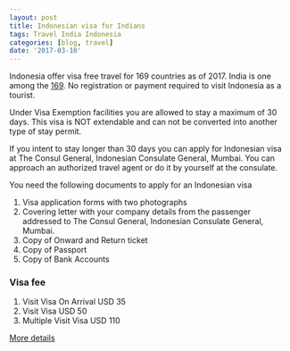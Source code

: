 ```yaml
---
layout: post
title: Indonesian visa for Indians
tags: Travel India Indonesia
categories: [blog, travel]
date: '2017-03-10'
---
```


Indonesia offer visa free travel for 169 countries as of 2017. India is one among the [169](http://www.imigrasi.go.id/index.php/en/layanan-publik/bebas-visa#free-visa-countries-list). No registration or payment required to visit Indonesia as a tourist.

Under Visa Exemption facilities you are allowed to stay a maximum of 30 days. This visa is NOT extendable and can not be converted into another type of stay permit.

If you intent to stay longer than 30 days you can apply for Indonesian visa at The Consul General, Indonesian Consulate General, Mumbai. You can approach an authorized travel agent or do it by yourself at the consulate.

You need the following documents to apply for an Indonesian visa

1.  Visa application forms with two photographs
2.  Covering letter with your company details from the passenger addressed to The Consul General, Indonesian Consulate General, Mumbai.
3.  Copy of Onward and Return ticket
4.  Copy of Passport
5.  Copy of Bank Accounts

### Visa fee

1.  Visit Visa On Arrival USD 35
2.  Visit Visa USD 50
3.  Multiple Visit Visa USD 110

[More details](http://www.imigrasi.go.id/index.php/en/public-services/visit-visa#general-info)
